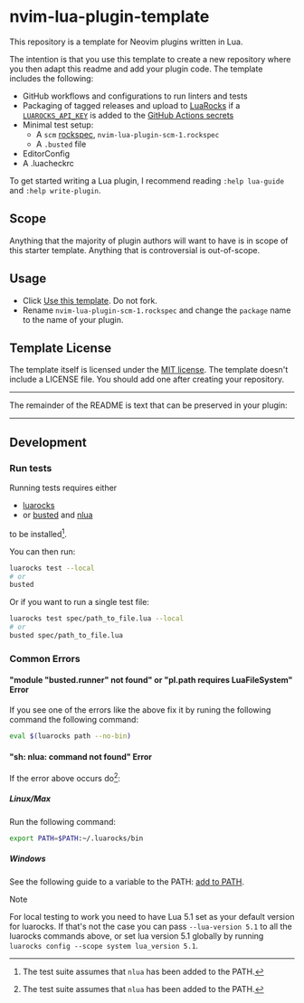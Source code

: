 # nvim-lua-plugin-template

This repository is a template for Neovim plugins written in Lua.

The intention is that you use this template to create a new repository where you then adapt this readme and add your plugin code.
The template includes the following:

- GitHub workflows and configurations to run linters and tests
- Packaging of tagged releases and upload to [LuaRocks][luarocks]
  if a [`LUAROCKS_API_KEY`][luarocks-api-key] is added
  to the [GitHub Actions secrets][gh-actions-secrets]
- Minimal test setup:
  - A `scm` [rockspec][rockspec-format], `nvim-lua-plugin-scm-1.rockspec`
  - A `.busted` file
- EditorConfig
- A .luacheckrc


To get started writing a Lua plugin, I recommend reading `:help lua-guide` and
`:help write-plugin`.

## Scope

Anything that the majority of plugin authors will want to have is in scope of
this starter template. Anything that is controversial is out-of-scope.

## Usage

- Click [Use this template][use-this-template]. Do not fork.
- Rename `nvim-lua-plugin-scm-1.rockspec` and change the `package` name
  to the name of your plugin.

## Template License

The template itself is licensed under the [MIT license](https://en.wikipedia.org/wiki/MIT_License).
The template doesn't include a LICENSE file. You should add one after creating your repository.

---


The remainder of the README is text that can be preserved in your plugin:

---


## Development

### Run tests


Running tests requires either

- [luarocks][luarocks]
- or [busted][busted] and [nlua][nlua]

to be installed[^1].

[^1]: The test suite assumes that `nlua` has
      been added to the PATH.

You can then run:

```bash
luarocks test --local
# or
busted
```

Or if you want to run a single test file:

```bash
luarocks test spec/path_to_file.lua --local
# or
busted spec/path_to_file.lua
```

### Common Errors

#### "module "busted.runner" not found" or "pl.path requires LuaFileSystem" Error

If you see one of the errors like the above fix it by
runing the following command the following command:

```bash
eval $(luarocks path --no-bin)
```

#### "sh: nlua: command not found" Error

If the error above occurs do[^1]:

##### Linux/Max

Run the following command:
```bash
export PATH=$PATH:~/.luarocks/bin
```

##### Windows

See the following guide to a variable to the PATH: [add to PATH][add-env-vars-windows].

> [!Note]
> For local testing to work you need to have Lua 5.1 set as your default version for
> luarocks. If that's not the case you can pass `--lua-version 5.1` to all the
> luarocks commands above, or set lua version 5.1 globally by running
> `luarocks config --scope system lua_version 5.1`.

[rockspec-format]: https://github.com/luarocks/luarocks/wiki/Rockspec-format
[luarocks]: https://luarocks.org
[luarocks-api-key]: https://luarocks.org/settings/api-keys
[gh-actions-secrets]: https://docs.github.com/en/actions/security-guides/encrypted-secrets#creating-encrypted-secrets-for-a-repository
[busted]: https://lunarmodules.github.io/busted/
[nlua]: https://github.com/mfussenegger/nlua
[use-this-template]: https://github.com/new?template_name=nvim-lua-plugin-template&template_owner=nvim-lua
[add-env-vars-windows]: https://answers.microsoft.com/en-us/windows/forum/all/adding-path-variable/97300613-20cb-4d85-8d0e-cc9d3549ba23
